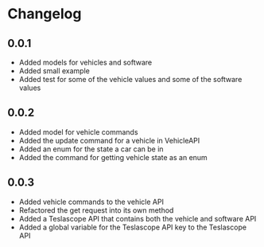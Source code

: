 # Changelog

## 0.0.1

- Added models for vehicles and software
- Added small example
- Added test for some of the vehicle values and some of the software values

## 0.0.2

- Added model for vehicle commands
- Added the update command for a vehicle in VehicleAPI
- Added an enum for the state a car can be in
- Added the command for getting vehicle state as an enum

## 0.0.3

- Added vehicle commands to the vehicle API
- Refactored the get request into its own method
- Added a Teslascope API that contains both the vehicle and software API
- Added a global variable for the Teslascope API key to the Teslascope API
